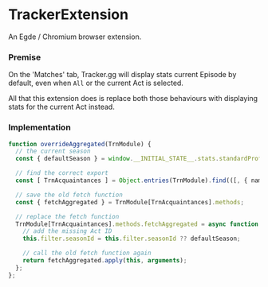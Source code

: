 # TrackerExtension

An Egde / Chromium browser extension.

### Premise
On the 'Matches' tab, Tracker.gg will display stats current Episode by default, even when `All` or the current Act is selected. 

All that this extension does is replace both those behaviours with displaying stats for the current Act instead.

### Implementation
```js
function overrideAggregated(TrnModule) {
  // the current season
  const { defaultSeason } = window.__INITIAL_STATE__.stats.standardProfiles[0].metadata;

  // find the correct export
  const [ TrnAcquaintances ] = Object.entries(TrnModule).find(([, { name }]) => name === "TrnAcquaintances");

  // save the old fetch function
  const { fetchAggregated } = TrnModule[TrnAcquaintances].methods;

  // replace the fetch function
  TrnModule[TrnAcquaintances].methods.fetchAggregated = async function () {
    // add the missing Act ID
    this.filter.seasonId = this.filter.seasonId ?? defaultSeason;

    // call the old fetch function again
    return fetchAggregated.apply(this, arguments);
  };
};
```
